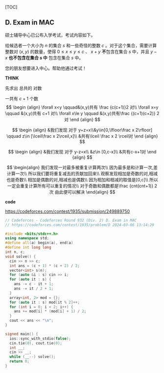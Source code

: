 [TOC]

## **D. Exam in MAC**

硕士辅导中心已公布入学考试，考试内容如下。

给候选者一个大小为 $n$  的集合 $s$ 和一些奇怪的整数 $c$ 。对于这个集合，需要计算整数对 $(x, y)$ 的数量，使得 $0 \leq x \leq y \leq c$ 、 $x + y$ **不**包含在集合 $s$ 中，并且 $y - x$ **也不包含在集合 $s$ 中** 包含在集合 $s$ 中。

您的朋友想要进入中心。帮助他通过考试！

**THINK**

先求出 总共的 对数

一共有 $c+1$ 个数
$$
\begin {align}
\forall x<y  \qquad&(x,y)共有 \frac {c(c+1)}2 对\\
\forall x=y \qquad &(x,y)共有 c+1 对\\
\forall x\le y \qquad &(x,y)共有\frac {(c+1)(c+2)} 2对
\end {align}
$$

$$
\begin {align}
&我们发现 对于 y+z=x\\&y\in[0,\lfloor\frac x 2\rfloor] \qquad z\in [\lceil\frac x 2\rceil,x]\\
&共有\lceil \frac x 2 \rceil对
\end {align}
$$

$$
\begin {align}
&我们发现 对于 y-z=x\\  &z\in [0,c-x]\\
&共有c-x+1对
\end {align}
$$

$$
\begin{align}
我们发现一对最多被重复计算两次\\
因为最多是和计算一次,差计算一次\\
所以我们要将重复减去的贡献加回来\\
观察发现相加是奇数的对,相减也是奇数\\
相加是偶数的对,相减也是偶数\\
因为相加和相减的取值是[0,c]\\
所以一定会重复计算所有可以重复的情况\\
对于奇数和偶数都是\frac {cnt(cnt+1)} 2 次
由此便可以解决
\end{align}
$$

**code**

https://codeforces.com/contest/1935/submission/249889750

```C++
// Codeforces - Codeforces Round 932 (Div. 2) D. Exam in MAC
// https://codeforces.com/contest/1935/problem/D 2024-03-06 13:14:29

#include <bits/stdc++.h>
using namespace std;
#define all(a) begin(a), end(a)
#define int long long
int n, c;
void solve() {
  cin >> n >> c;
  int ans = (c + 1) * (c + 2) / 2;
  vector<int> s(n);
  for (auto &i : s) cin >> i;
  for (auto it : s) {
    ans -= c - it + 1;
    ans -= it / 2 + 1;
  }
  array<int, 2> mod = {};
  for (auto it : s) mod[it % 2]++;
  for (int i = 0; i < 2; i++) {
    ans += mod[i] * (mod[i] + 1) / 2;
  }
  cout << ans << "\n";
}

signed main() {
  ios::sync_with_stdio(false);
  cin.tie(0), cout.tie(0);
  int __;
  cin >> __;
  while (__--) solve();
  return 0;
}
```

